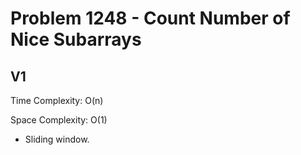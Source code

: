 # Problem 1248 - Count Number of Nice Subarrays

## V1

Time Complexity: O(n)

Space Complexity: O(1)

- Sliding window.

